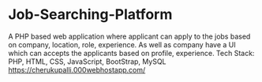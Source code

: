 # Job-Searching-Platform
A PHP based web application where applicant can apply to the jobs based on company, location, role, experience. As well as company have a UI which can accepts the applicants based on profile, experience.
Tech Stack:
PHP, HTML, CSS, JavaScript, BootStrap, MySQL
https://cherukupalli.000webhostapp.com/
